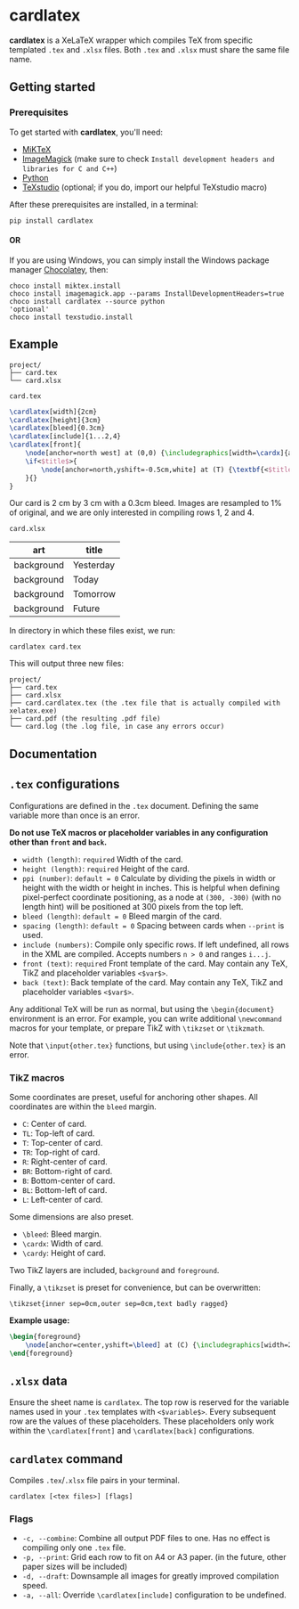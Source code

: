 # cardlatex

**cardlatex** is a XeLaTeX wrapper which compiles TeX from specific templated `.tex` and `.xlsx` files. Both `.tex` and `.xlsx` must share the same file name.

## Getting started

### Prerequisites

To get started with **cardlatex**, you'll need:

* [MiKTeX](https://miktex.org/download)
* [ImageMagick](https://imagemagick.org/script/download.php) (make sure to check `Install development headers and libraries for C and C++`)
* [Python](https://www.python.org/downloads/)
* [TeXstudio](https://www.texstudio.org/) (optional; if you do, import our helpful TeXstudio macro)

After these prerequisites are installed, in a terminal:

```commandline
pip install cardlatex
```

#### **OR**

If you are using Windows, you can simply install the Windows package manager [Chocolatey](https://chocolatey.org/install#individual), then:


```commandline
choco install miktex.install
choco install imagemagick.app --params InstallDevelopmentHeaders=true
choco install cardlatex --source python
'optional'
choco install texstudio.install
```

## Example

```
project/
├── card.tex
└── card.xlsx
```

`card.tex`

```latex
\cardlatex[width]{2cm}
\cardlatex[height]{3cm}
\cardlatex[bleed]{0.3cm}
\cardlatex[include]{1...2,4}
\cardlatex[front]{
    \node[anchor=north west] at (0,0) {\includegraphics[width=\cardx]{art/<$art$>.png}};
    \if<$title$>{
        \node[anchor=north,yshift=-0.5cm,white] at (T) {\textbf{<$title$>}};
    }{}
}
```

Our card is 2 cm by 3 cm with a 0.3cm bleed. Images are resampled to 1% of original, and we are only interested in compiling
rows 1, 2 and 4.

`card.xlsx`

| art        | title     |   
|------------|-----------|
| background | Yesterday | 
| background | Today     |  
| background | Tomorrow  | 
| background | Future    |

In directory in which these files exist, we run:

```commandline
cardlatex card.tex
```

This will output three new files:

```
project/
├── card.tex
├── card.xlsx
├── card.cardlatex.tex (the .tex file that is actually compiled with xelatex.exe)
├── card.pdf (the resulting .pdf file)
└── card.log (the .log file, in case any errors occur)
```

## Documentation

## `.tex` configurations

Configurations are defined in the `.tex` document. Defining the same variable more than once is an error.

**Do not use TeX macros or placeholder variables in any configuration other than `front` and `back`.**

- `width (length)`: `required` Width of the card.
- `height (length)`: `required` Height of the card.
- `ppi (number)`: `default = 0` Calculate by dividing the pixels in width or height with the width or height in inches. 
This is helpful when defining pixel-perfect coordinate positioning, as a node at `(300, -300)` (with no length hint) will be positioned at 300 pixels from the top left.
- `bleed (length)`: `default = 0` Bleed margin of the card.
- `spacing (length)`: `default = 0` Spacing between cards when `--print` is used.
- `include (numbers)`: Compile only specific rows. If left undefined, all rows in the XML are compiled. Accepts numbers `n > 0` and ranges `i...j`.
- `front (text)`: `required` Front template of the card. May contain any TeX, TikZ and placeholder variables `<$var$>`.
- `back (text)`: Back template of the card. May contain any TeX, TikZ and placeholder variables `<$var$>`.

Any additional TeX will be run as normal, but using the `\begin{document}` environment is an error.
For example, you can write additional `\newcommand` macros for your template, or prepare TikZ with `\tikzset` or `\tikzmath`.

Note that `\input{other.tex}` functions, but using `\include{other.tex}` is an error.  

### TikZ macros

Some coordinates are preset, useful for anchoring other shapes. All coordinates are within the `bleed` margin.

* `C`: Center of card.
* `TL`: Top-left of card.
* `T`: Top-center of card.
* `TR`: Top-right of card.
* `R`: Right-center of card.
* `BR`: Bottom-right of card.
* `B`: Bottom-center of card.
* `BL`: Bottom-left of card.
* `L`: Left-center of card.

Some dimensions are also preset.

* `\bleed`: Bleed margin.
* `\cardx`: Width of card.
* `\cardy`: Height of card.

Two TikZ layers are included, `background` and `foreground`.

Finally, a `\tikzset` is preset for convenience, but can be overwritten:

```\tikzset{inner sep=0cm,outer sep=0cm,text badly ragged}```

**Example usage:**

```latex
\begin{foreground}
    \node[anchor=center,yshift=\bleed] at (C) {\includegraphics[width=2cm]{hero/<$class$>_symbol.png}};
\end{foreground}
```

## `.xlsx` data

Ensure the sheet name is `cardlatex`. 
The top row is reserved for the variable names used in your `.tex` templates with `<$variable$>`. 
Every subsequent row are the values of these placeholders. 
These placeholders only work within the `\cardlatex[front]` and `\cardlatex[back]` configurations.

## `cardlatex` command

Compiles `.tex`/`.xlsx` file pairs in your terminal.

`cardlatex [<tex files>] [flags]`

### Flags

- `-c, --combine`: Combine all output PDF files to one. Has no effect is compiling only one `.tex` file.
- `-p, --print`: Grid each row to fit on A4 or A3 paper. (in the future, other paper sizes will be included)
- `-d, --draft`: Downsample all images for greatly improved compilation speed.
- `-a, --all`: Override `\cardlatex[include]` configuration to be undefined.
